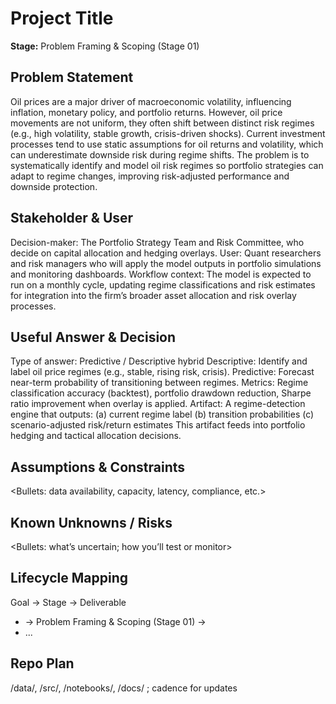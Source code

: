 # Project Title
**Stage:** Problem Framing & Scoping (Stage 01)
## Problem Statement
Oil prices are a major driver of macroeconomic volatility, influencing inflation, monetary policy, and portfolio returns. However, oil price movements are not uniform, they often shift between distinct risk regimes (e.g., high volatility, stable growth, crisis-driven shocks). Current investment processes tend to use static assumptions for oil returns and volatility, which can underestimate downside risk during regime shifts.
The problem is to systematically identify and model oil risk regimes so portfolio strategies can adapt to regime changes, improving risk-adjusted performance and downside protection.
## Stakeholder & User
Decision-maker: The Portfolio Strategy Team and Risk Committee, who decide on capital allocation and hedging overlays.
User: Quant researchers and risk managers who will apply the model outputs in portfolio simulations and monitoring dashboards.
Workflow context: The model is expected to run on a monthly cycle, updating regime classifications and risk estimates for integration into the firm’s broader asset allocation and risk overlay processes.
## Useful Answer & Decision
Type of answer: Predictive / Descriptive hybrid
Descriptive: Identify and label oil price regimes (e.g., stable, rising risk, crisis).
Predictive: Forecast near-term probability of transitioning between regimes.
Metrics: Regime classification accuracy (backtest), portfolio drawdown reduction, Sharpe ratio improvement when overlay is applied.
Artifact: A regime-detection engine that outputs:
(a) current regime label
(b) transition probabilities
(c) scenario-adjusted risk/return estimates
This artifact feeds into portfolio hedging and tactical allocation decisions.
## Assumptions & Constraints
<Bullets: data availability, capacity, latency, compliance, etc.>
## Known Unknowns / Risks
<Bullets: what’s uncertain; how you’ll test or monitor>
## Lifecycle Mapping
Goal → Stage → Deliverable
- <Goal A> → Problem Framing & Scoping (Stage 01) → <Deliverable X>
- ...
## Repo Plan
/data/, /src/, /notebooks/, /docs/ ; cadence for updates
